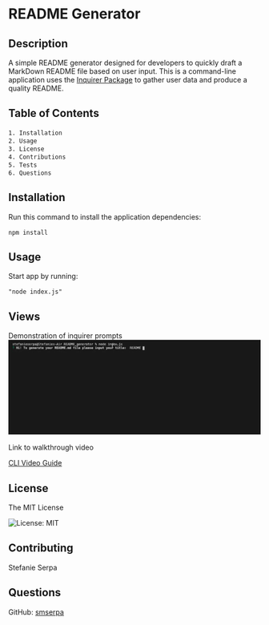 #  README Generator

## Description

A simple README generator designed for developers to quickly draft a MarkDown README file based on user input. This is a command-line application uses the [Inquirer Package](https://www.npmjs.com/package/inquirer) to gather user data and produce a quality README.
    
## Table of Contents

    1. Installation
    2. Usage
    3. License
    4. Contributions
    5. Tests
    6. Questions
    
## Installation

Run this command to install the application dependencies:
```
npm install
```

## Usage

Start app by running:
```
"node index.js"
```

## Views

Demonstration of inquirer prompts
![](assets/readme-cli.gif)

Link to walkthrough video

[CLI Video Guide](https://drive.google.com/file/d/1JKxg3aZQCKVnf7Bm5MmdXIiB9LvCiIqi/view)

## License

The MIT License

![License: MIT](https://img.shields.io/badge/License-MIT-yellow.svg)


## Contributing

Stefanie Serpa
    
## Questions
    
GitHub: [smserpa](https://github.com/smserpa)